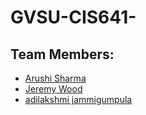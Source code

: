 # GVSU-CIS641-<AJ>
  
  ## Team Members: 
  * [Arushi Sharma](https://github.com/Arushi64/-CIS641-HW2-Sharma)
  * [Jeremy Wood](https://github.com/woodjer18/CIS641-HW2-Wood.git)
  * [adilakshmi jammigumpula](https://github.com/adi798915/641-Hw2-jammigumpula)
  
  
  
  

